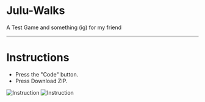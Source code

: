 # Julu-Walks
A Test Game and something (ig) for my friend
- - -
# Instructions
* Press the "Code" button.
* Press Download ZIP.

![Instruction](https://media.discordapp.net/attachments/831001496068947998/839090704290283550/unknown.png)
![Instruction](https://media.discordapp.net/attachments/831001496068947998/839091052182372352/unknown.png)
